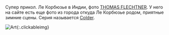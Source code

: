 ---
---
Супер прикол. Ле Корбюзье в Индии, фото [THOMAS FLECHTNER](https://www.thomasflechtner.com/works/chandigarh).
У него на сайте есть еще фото из города откуда Ле Корбюзье родом, приятные зимние сцены. Серия называется [Colder](https://www.thomasflechtner.com/works/colder).

![Art]({{site.url}}/assets/images/13_Colder.jpg){:.clickableimg}